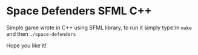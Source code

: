 # Space Defenders SFML C++

Simple game wrote in C++ using SFML library, to run it simply type:\n
```make```
and then
```./space-defenders```

Hope you like it!
